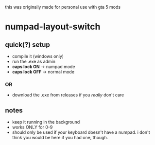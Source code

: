 this was originally made for personal use with gta 5 mods

# numpad-layout-switch
## quick(?) setup
- compile it (windows only)
- run the .exe as admin 
- **caps lock ON** → numpad mode  
- **caps lock OFF** → normal mode
### OR
- download the .exe from releases if you *really* don't care

## notes
- keep it running in the background
- works ONLY for 0-9
- should only be used if your keyboard doesn't have a numpad. i don't think you would be here if you had one, though.
